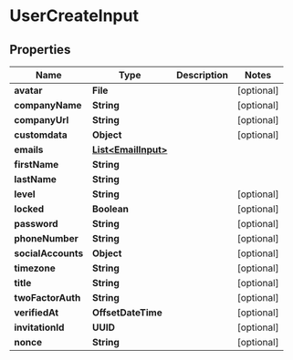 

# UserCreateInput


## Properties

| Name | Type | Description | Notes |
|------------ | ------------- | ------------- | -------------|
|**avatar** | **File** |  |  [optional] |
|**companyName** | **String** |  |  [optional] |
|**companyUrl** | **String** |  |  [optional] |
|**customdata** | **Object** |  |  [optional] |
|**emails** | [**List&lt;EmailInput&gt;**](EmailInput.md) |  |  |
|**firstName** | **String** |  |  |
|**lastName** | **String** |  |  |
|**level** | **String** |  |  [optional] |
|**locked** | **Boolean** |  |  [optional] |
|**password** | **String** |  |  [optional] |
|**phoneNumber** | **String** |  |  [optional] |
|**socialAccounts** | **Object** |  |  [optional] |
|**timezone** | **String** |  |  [optional] |
|**title** | **String** |  |  [optional] |
|**twoFactorAuth** | **String** |  |  [optional] |
|**verifiedAt** | **OffsetDateTime** |  |  [optional] |
|**invitationId** | **UUID** |  |  [optional] |
|**nonce** | **String** |  |  [optional] |



